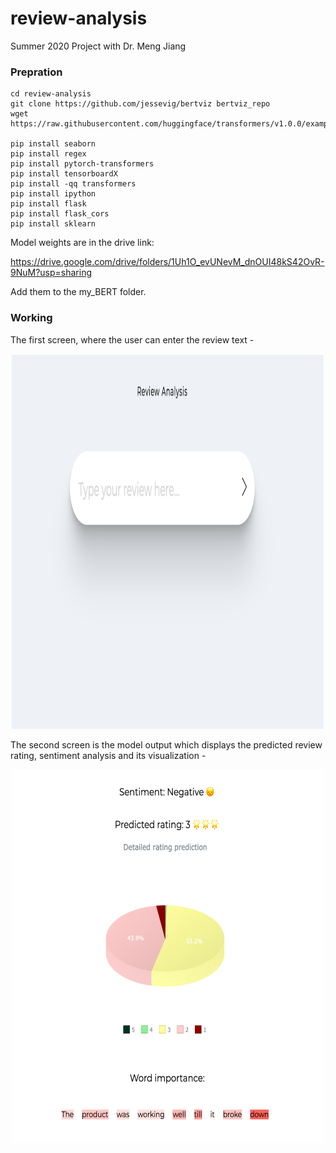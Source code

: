# review-analysis
Summer 2020 Project with Dr. Meng Jiang


### Prepration
```
cd review-analysis
git clone https://github.com/jessevig/bertviz bertviz_repo
wget https://raw.githubusercontent.com/huggingface/transformers/v1.0.0/examples/utils_glue.py

pip install seaborn
pip install regex
pip install pytorch-transformers
pip install tensorboardX
pip install -qq transformers
pip install ipython
pip install flask
pip install flask_cors
pip install sklearn
```

Model weights are in the drive link:

https://drive.google.com/drive/folders/1Uh1O_evUNevM_dnOUI48kS42OvR-9NuM?usp=sharing

Add them to the my_BERT folder.

### Working

The first screen, where the user can enter the review text -

<p align="center"> <img src="first-screen.png" width="500" height="600"/> </p>

The second screen is the model output which displays the predicted review rating, sentiment analysis and its visualization - 

<p align="center"> <img src="second-screen.png" width="500" height="600"/> </p>
